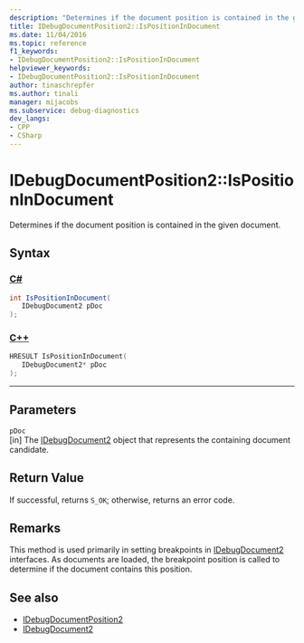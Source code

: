 ```yaml
---
description: "Determines if the document position is contained in the given document."
title: IDebugDocumentPosition2::IsPositionInDocument
ms.date: 11/04/2016
ms.topic: reference
f1_keywords:
- IDebugDocumentPosition2::IsPositionInDocument
helpviewer_keywords:
- IDebugDocumentPosition2::IsPositionInDocument
author: tinaschrepfer
ms.author: tinali
manager: mijacobs
ms.subservice: debug-diagnostics
dev_langs:
- CPP
- CSharp
---
```

# IDebugDocumentPosition2::IsPositionInDocument

Determines if the document position is contained in the given document.

## Syntax

### [C#](#tab/csharp)
```csharp
int IsPositionInDocument( 
   IDebugDocument2 pDoc
);
```
### [C++](#tab/cpp)
```cpp
HRESULT IsPositionInDocument( 
   IDebugDocument2* pDoc
);
```
---

## Parameters
`pDoc`\
[in] The [IDebugDocument2](../../../extensibility/debugger/reference/idebugdocument2.md) object that represents the containing document candidate.

## Return Value
 If successful, returns `S_OK`; otherwise, returns an error code.

## Remarks
 This method is used primarily in setting breakpoints in [IDebugDocument2](../../../extensibility/debugger/reference/idebugdocument2.md) interfaces. As documents are loaded, the breakpoint position is called to determine if the document contains this position.

## See also
- [IDebugDocumentPosition2](../../../extensibility/debugger/reference/idebugdocumentposition2.md)
- [IDebugDocument2](../../../extensibility/debugger/reference/idebugdocument2.md)
